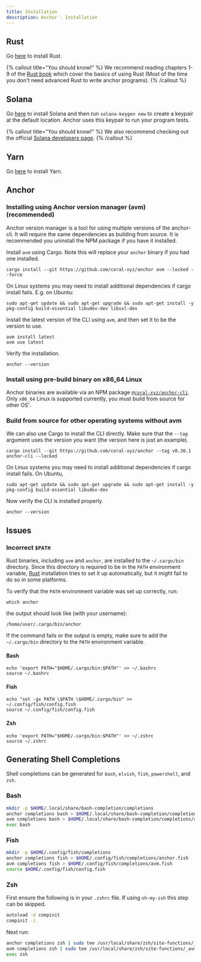 ```yaml
---
title: Installation
description: Anchor - Installation
---
```


## Rust

Go [here](https://www.rust-lang.org/tools/install) to install Rust.

{% callout title="You should know!" %}
We recommend reading chapters 1-9 of the [Rust book](https://doc.rust-lang.org/book/title-page.html) which cover the basics of using Rust (Most of the time you don't need advanced Rust to write anchor programs).
{% /callout %}

## Solana

Go [here](https://docs.solana.com/cli/install-solana-cli-tools) to install Solana and then run `solana-keygen new` to create a keypair at the default location. Anchor uses this keypair to run your program tests.

{% callout title="You should know!" %}
We also recommend checking out the official [Solana developers page](https://solana.com/developers).
{% /callout %}

## Yarn

Go [here](https://yarnpkg.com/getting-started/install) to install Yarn.

## Anchor

### Installing using Anchor version manager (avm) (recommended)

Anchor version manager is a tool for using multiple versions of the anchor-cli. It will require the same dependencies as building from source. It is recommended you uninstall the NPM package if you have it installed.

Install `avm` using Cargo. Note this will replace your `anchor` binary if you had one installed.

```shell
cargo install --git https://github.com/coral-xyz/anchor avm --locked --force
```

On Linux systems you may need to install additional dependencies if cargo install fails. E.g. on Ubuntu:

```shell
sudo apt-get update && sudo apt-get upgrade && sudo apt-get install -y pkg-config build-essential libudev-dev libssl-dev
```

Install the latest version of the CLI using `avm`, and then set it to be the version to use.

```shell
avm install latest
avm use latest
```

Verify the installation.

```shell
anchor --version
```

### Install using pre-build binary on x86_64 Linux

Anchor binaries are available via an NPM package [`@coral-xyz/anchor-cli`](https://www.npmjs.com/package/@coral-xyz/anchor-cli). Only `x86_64` Linux is supported currently, you must build from source for other OS'.

### Build from source for other operating systems without avm

We can also use Cargo to install the CLI directly. Make sure that the `--tag` argument uses the version you want (the version here is just an example).

```shell
cargo install --git https://github.com/coral-xyz/anchor --tag v0.30.1 anchor-cli --locked
```

On Linux systems you may need to install additional dependencies if cargo install fails. On Ubuntu,

```shell
sudo apt-get update && sudo apt-get upgrade && sudo apt-get install -y pkg-config build-essential libudev-dev
```

Now verify the CLI is installed properly.

```shell
anchor --version
```

## Issues

### Incorrect `$PATH`

Rust binaries, including `avm` and `anchor`, are installed to the `~/.cargo/bin` directory. Since this directory is required to be in the `PATH` environment variable, [Rust](#rust) installation tries to set it up automatically, but it might fail to do so in some platforms.

To verify that the `PATH` environment variable was set up correctly, run:

```shell
which anchor
```

the output should look like (with your username):

```
/home/user/.cargo/bin/anchor
```

If the command fails or the output is empty, make sure to add the `~/.cargo/bin` directory to the `PATH` environment variable.

#### Bash

```shell
echo 'export PATH="$HOME/.cargo/bin:$PATH"' >> ~/.bashrc
source ~/.bashrc
```

#### Fish

```shell
echo "set -gx PATH \$PATH \$HOME/.cargo/bin" >> ~/.config/fish/config.fish
source ~/.config/fish/config.fish
```

#### Zsh

```shell
echo 'export PATH="$HOME/.cargo/bin:$PATH"' >> ~/.zshrc
source ~/.zshrc
```

## Generating Shell Completions

Shell completions can be generated for `bash`, `elvish`, `fish`, `powershell`, and `zsh`.

### Bash

```bash
mkdir -p $HOME/.local/share/bash-completion/completions
anchor completions bash > $HOME/.local/share/bash-completion/completions/anchor
avm completions bash > $HOME/.local/share/bash-completion/completions/avm
exec bash
```

### Fish

```bash
mkdir -p $HOME/.config/fish/completions
anchor completions fish > $HOME/.config/fish/completions/anchor.fish
avm completions fish > $HOME/.config/fish/completions/avm.fish
source $HOME/.config/fish/config.fish
```

### Zsh

First ensure the following is in your `.zshrc` file. If using `oh-my-zsh` this step can be skipped.

```bash
autoload -U compinit
compinit -i
```

Next run:

```bash
anchor completions zsh | sudo tee /usr/local/share/zsh/site-functions/_anchor
avm completions zsh | sudo tee /usr/local/share/zsh/site-functions/_avm
exec zsh
```

